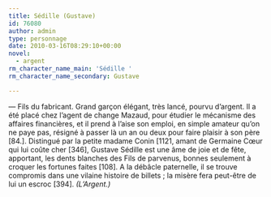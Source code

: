 ```yaml
---
title: Sédille (Gustave)
id: 76080
author: admin
type: personnage
date: 2010-03-16T08:29:10+00:00
novel:
  - argent
rm_character_name_main: 'Sédille '
rm_character_name_secondary: Gustave

---
```

— Fils du fabricant. Grand garçon élégant, très lancé, pourvu d&rsquo;argent. Il a été placé chez l&rsquo;agent de change Mazaud, pour étudier le mécanisme des affaires financières, et il prend à l&rsquo;aise son emploi, en simple amateur qu&rsquo;on ne paye pas, résigné à passer là un an ou deux pour faire plaisir à son père [84.]. Distingué par la petite madame Conin [1121, amant de Germaine Cœur qui lui coûte cher [346], Gustave Sédille est une âme de joie et de fête, apportant, les dents blanches des Fils de parvenus, bonnes seulement à croquer les fortunes faites [108]. A la débâcle paternelle, il se trouve compromis dans une vilaine histoire de billets ; la misère fera peut-être de lui un escroc [394]. _(L&rsquo;Argent.)_